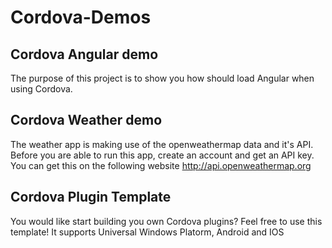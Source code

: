 # Cordova-Demos

## Cordova Angular demo
The purpose of this project is to show you how should load Angular when using Cordova.

## Cordova Weather demo
The weather app is making use of the openweathermap data and it's API. Before you are able to run this app, create an account and get an API key. You can get this on the following website http://api.openweathermap.org 

## Cordova Plugin Template
You would like start building you own Cordova plugins? Feel free to use this template!
It supports Universal Windows Platorm, Android and IOS
